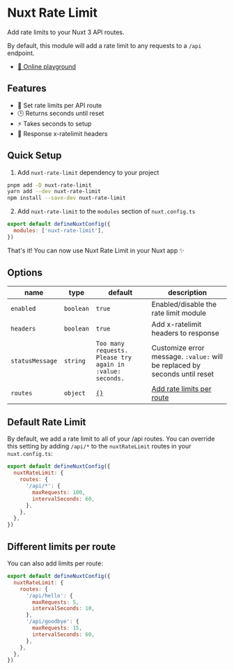 # Nuxt Rate Limit

Add rate limits to your Nuxt 3 API routes.

By default, this module will add a rate limit to any requests to a `/api` endpoint.

- [🏀 Online playground](https://stackblitz.com/github/timb-103/nuxt-rate-limit?file=playground%2Fapp.vue)

## Features

- 🛑 Set rate limits per API route
- 🕒 Returns seconds until reset
- ⚡ Takes seconds to setup
- 🧾 Response x-ratelimit headers

## Quick Setup

1. Add `nuxt-rate-limit` dependency to your project

```sh
pnpm add -D nuxt-rate-limit
yarn add --dev nuxt-rate-limit
npm install --save-dev nuxt-rate-limit
```

2. Add `nuxt-rate-limit` to the `modules` section of `nuxt.config.ts`

```js
export default defineNuxtConfig({
  modules: ['nuxt-rate-limit'],
})
```

That's it! You can now use Nuxt Rate Limit in your Nuxt app ✨

## Options

| name | type | default | description |
| --- | --- | --- | --- |
| `enabled` | `boolean` | `true` | Enabled/disable the rate limit module |
| `headers` | `boolean` | `true` | Add x-ratelimit headers to response |
| `statusMessage` | `string` | `Too many requests. Please try again in :value: seconds.` | Customize error message. `:value:` will be replaced by seconds until reset |
| `routes` | `object` | [`{}`](https://github.com/timb-103/nuxt-rate-limit/edit/master/README.md#default-rate-limit) | [Add rate limits per route](https://github.com/timb-103/nuxt-rate-limit/edit/master/README.md#different-limits-per-route) |

## Default Rate Limit

By default, we add a rate limit to all of your /api routes. You can override this setting by adding `/api/*` to the `nuxtRateLimit` routes in your `nuxt.config.ts`:

```js
export default defineNuxtConfig({
  nuxtRateLimit: {
    routes: {
      '/api/*': {
        maxRequests: 100,
        intervalSeconds: 60,
      },
    },
  },
})
```
## Different limits per route

You can also add limits per route:

```js
export default defineNuxtConfig({
  nuxtRateLimit: {
    routes: {
      '/api/hello': {
        maxRequests: 5,
        intervalSeconds: 10,
      },
      '/api/goodbye': {
        maxRequests: 15,
        intervalSeconds: 60,
      },
    },
  },
})
```

<!-- Badges -->

[npm-version-src]: https://img.shields.io/npm/v/nuxt-rate-limit/latest.svg?style=flat&colorA=18181B&colorB=28CF8D
[npm-version-href]: https://npmjs.com/package/nuxt-rate-limit
[npm-downloads-src]: https://img.shields.io/npm/dm/nuxt-rate-limit.svg?style=flat&colorA=18181B&colorB=28CF8D
[npm-downloads-href]: https://npmjs.com/package/nuxt-rate-limit
[license-src]: https://img.shields.io/npm/l/nuxt-rate-limit.svg?style=flat&colorA=18181B&colorB=28CF8D
[license-href]: https://npmjs.com/package/nuxt-rate-limit
[nuxt-src]: https://img.shields.io/badge/Nuxt-18181B?logo=nuxt.js
[nuxt-href]: https://nuxt.com
